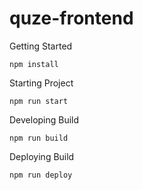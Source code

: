 # quze-frontend
Getting Started

`npm install`

Starting Project

`npm run start`

Developing Build

`npm run build`

Deploying Build

`npm run deploy`
